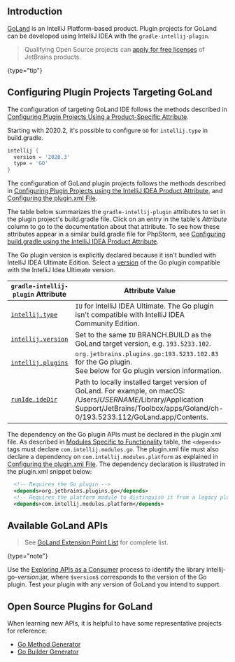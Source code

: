 [//]: # (title: GoLand Plugin Development)

<!-- Copyright 2000-2020 JetBrains s.r.o. and other contributors. Use of this source code is governed by the Apache 2.0 license that can be found in the LICENSE file. -->

## Introduction
[GoLand](https://www.jetbrains.com/go/) is an IntelliJ Platform-based product.
Plugin projects for GoLand can be developed using IntelliJ IDEA with the `gradle-intellij-plugin`.

 >  Qualifying Open Source projects can [apply for free licenses](https://www.jetbrains.com/community/opensource/) of JetBrains products.
 >
 {type="tip"}

## Configuring Plugin Projects Targeting GoLand

<tabs>

<tab title="GoLand IDE">

The configuration of targeting GoLand IDE follows the methods described in [Configuring Plugin Projects Using a Product-Specific Attribute](dev_alternate_products.md#configuring-plugin-projects-using-a-product-specific-attribute).

Starting with 2020.2, it's possible to configure `GO` for `intellij.type` in <path>build.gradle</path>.


```groovy
intellij {
  version = '2020.3'
  type = 'GO'
}
```

</tab>

<tab title="Using Plugin">

The configuration of GoLand plugin projects follows the methods described in [Configuring Plugin Projects using the IntelliJ IDEA Product Attribute](dev_alternate_products.md#configuring-plugin-projects-using-the-intellij-idea-product-attribute), and [Configuring the plugin.xml File](dev_alternate_products.md#configuring-pluginxml).

The table below summarizes the `gradle-intellij-plugin` attributes to set in the plugin project's <path>build.gradle</path> file.
Click on an entry in the table's *Attribute* column to go to the documentation about that attribute.
To see how these attributes appear in a similar <path>build.gradle</path> file for PhpStorm, see [Configuring build.gradle using the IntelliJ IDEA Product Attribute](dev_alternate_products.md#configuring-buildgradle-using-the-intellij-idea-product-attribute).

The Go plugin version is explicitly declared because it isn't bundled with IntelliJ IDEA Ultimate Edition.
Select a [version](https://plugins.jetbrains.com/plugin/9568-go/versions) of the Go plugin compatible with the IntelliJ Idea Ultimate version.

| `gradle-intellij-plugin` Attribute | Attribute Value                                                                                                                                                                                     |
| ---------------------------------- | --------------------------------------------------------------------------------------------------------------------------------------------------------------------------------------------------- |
| [`intellij.type`][properties]      | `IU` for IntelliJ IDEA Ultimate. The Go plugin isn't compatible with IntelliJ IDEA Community Edition.                                                                                               |
| [`intellij.version`][properties]   | Set to the same `IU` BRANCH.BUILD as the GoLand target version, e.g. `193.5233.102`.                                                                                                                |
| [`intellij.plugins`][properties]   | `org.jetbrains.plugins.go:193.5233.102.83` for the Go plugin.<br/>See below for Go plugin version information.                                                                                       |
| [`runIde.ideDir`][dsl]             | Path to locally installed target version of GoLand. For example, on macOS:<br/><path>/Users/$USERNAME$/Library/Application Support/JetBrains/Toolbox/apps/Goland/ch-0/193.5233.112/GoLand.app/Contents</path>. |

[properties]: https://github.com/JetBrains/gradle-intellij-plugin/blob/master/README.md#intellij-platform-properties
[dsl]: https://github.com/JetBrains/gradle-intellij-plugin/blob/master/README.md#running-dsl

</tab>

</tabs>

The dependency on the Go plugin APIs must be declared in the <path>plugin.xml</path> file.
As described in [Modules Specific to Functionality](plugin_compatibility.md#modules-specific-to-functionality) table, the `<depends>` tags must declare `com.intellij.modules.go`.
The <path>plugin.xml</path> file must also declare a dependency on `com.intellij.modules.platform` as explained in [Configuring the plugin.xml File](dev_alternate_products.md#configuring-pluginxml).
The dependency declaration is illustrated in the <path>plugin.xml</path> snippet below:

```xml
  <!-- Requires the Go plugin -->
  <depends>org.jetbrains.plugins.go</depends>
  <!-- Requires the platform module to distinguish it from a legacy plugin -->
  <depends>com.intellij.modules.platform</depends>
```

## Available GoLand APIs

 > See [GoLand Extension Point List](goland_extension_point_list.md) for complete list.
 >
 {type="note"}

Use the [Exploring APIs as a Consumer](plugin_compatibility.md#exploring-apis-as-a-consumer) process to identify the library <path>intellij-go-$version$.jar</path>, where `$version$` corresponds to the version of the Go plugin.
Test your plugin with any version of GoLand you intend to support.

## Open Source Plugins for GoLand
When learning new APIs, it is helpful to have some representative projects for reference:
* [Go Method Generator](https://github.com/pkondratev/Intellij-go-method-generator)
* [Go Builder Generator](https://github.com/OddCN/go-builder-generator-idea-plugin)
